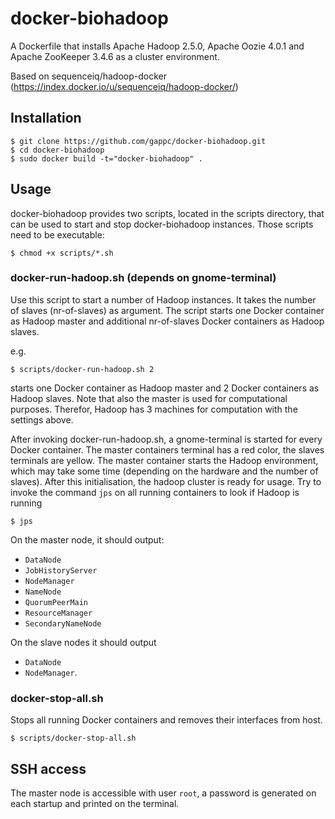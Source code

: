 docker-biohadoop
================

A Dockerfile that installs Apache Hadoop 2.5.0, Apache Oozie 4.0.1 and Apache ZooKeeper 3.4.6 as a cluster environment.

Based on sequenceiq/hadoop-docker (https://index.docker.io/u/sequenceiq/hadoop-docker/)

## Installation

```
$ git clone https://github.com/gappc/docker-biohadoop.git
$ cd docker-biohadoop
$ sudo docker build -t="docker-biohadoop" .
```

## Usage
docker-biohadoop provides two scripts, located in the scripts directory, that can be used to start and stop docker-biohadoop instances. Those scripts need to be executable:

```
$ chmod +x scripts/*.sh
```

### docker-run-hadoop.sh (depends on gnome-terminal)
Use this script to start a number of Hadoop instances. It takes the number of slaves (nr-of-slaves) as argument. The script starts one Docker container as Hadoop master and additional nr-of-slaves Docker containers as Hadoop slaves.

e.g.
```
$ scripts/docker-run-hadoop.sh 2
```
starts one Docker container as Hadoop master and 2 Docker containers as Hadoop slaves. Note that also the master is used for computational purposes. Therefor, Hadoop has 3 machines for computation with the settings above.

After invoking docker-run-hadoop.sh, a gnome-terminal is started for every Docker container. The master containers terminal has a red color, the slaves terminals are yellow. The master container starts the Hadoop environment, which may take some time (depending on the hardware and the number of slaves). After this initialisation, the hadoop cluster is ready for usage. Try to invoke the command `jps` on all running containers to look if Hadoop is running

```
$ jps
```

On the master node, it should output:
* `DataNode`
* `JobHistoryServer`
* `NodeManager`
* `NameNode`
* `QuorumPeerMain`
* `ResourceManager`
* `SecondaryNameNode`

On the slave nodes it should output
* `DataNode`
* `NodeManager`.

### docker-stop-all.sh
Stops all running Docker containers and removes their interfaces from host.

```
$ scripts/docker-stop-all.sh
```

## SSH access
The master node is accessible with user `root`, a password is generated on each startup and printed on the terminal.
